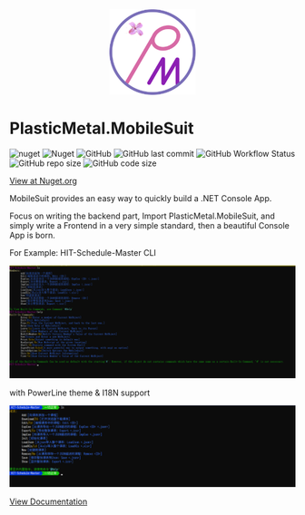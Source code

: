 <div  align=center>
    <img src="Plastic-Metal.png" width = 30% height = 30%  />
</div>

# PlasticMetal.MobileSuit

![nuget](https://img.shields.io/nuget/v/PlasticMetal.MobileSuit?style=flat-square) 
![Nuget](https://img.shields.io/nuget/dt/PlasticMetal.MobileSuit?style=flat-square)
![GitHub](https://img.shields.io/github/license/Plastic-Metal/MobileSuit?style=flat-square)
![GitHub last commit](https://img.shields.io/github/last-commit/Plastic-Metal/MobileSuit?style=flat-square)
![GitHub Workflow Status](https://img.shields.io/github/workflow/status/Plastic-Metal/MobileSuit/publish_to_nuget?style=flat-square)
![GitHub repo size](https://img.shields.io/github/repo-size/Plastic-Metal/MobileSuit?style=flat-square)
![GitHub code size](https://img.shields.io/github/languages/code-size/Plastic-Metal/MobileSuit?style=flat-square)



[View at Nuget.org](https://www.nuget.org/packages/PlasticMetal.MobileSuit/)

MobileSuit provides an easy way to quickly build a .NET Console App.

Focus on writing the backend part, Import PlasticMetal.MobileSuit, and simply write a Frontend in a very simple standard, then a beautiful Console App is born.

For Example: HIT-Schedule-Master CLI 

![MsRtExample-1](images/MsRtExample-1.png)

with PowerLine theme & I18N support

![MsRtExample-2](images/MsRtExample-2.png)

[View Documentation](https://plastic-metal.github.io/MobileSuit/)

